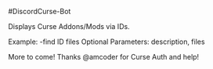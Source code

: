 #DiscordCurse-Bot

Displays Curse Addons/Mods via IDs. 

Example: -find ID files
Optional Parameters: description, files

More to come!
Thanks @amcoder for Curse Auth and help!
